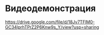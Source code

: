 # Видеодемонстрация
https://drive.google.com/file/d/18Jv7TFlM0-GC34lprhTPrZ2P6Knw9s_Y/view?usp=sharing
